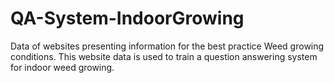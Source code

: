 # QA-System-IndoorGrowing
Data of websites presenting information for the best practice Weed growing conditions. This website data is used to train a question answering system for indoor weed growing.
